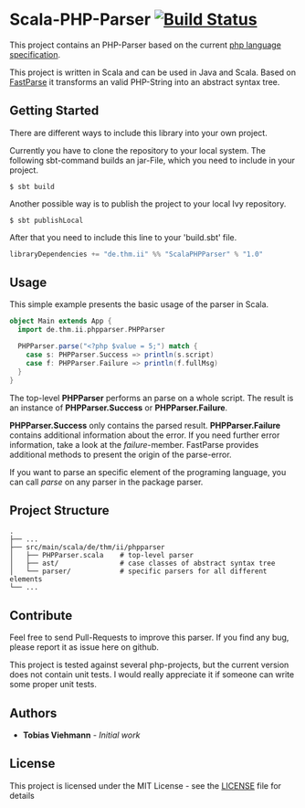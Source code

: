 # Scala-PHP-Parser [![Build Status](https://travis-ci.org/icampus/Scala-PHP-Parser.svg?branch=master)](https://travis-ci.org/icampus/Scala-PHP-Parser)
This project contains an PHP-Parser based on the current [php language specification](https://github.com/php/php-langspec).

This project is written in Scala and can be used in Java and Scala. Based on [FastParse](https://github.com/lihaoyi/fastparse) it transforms an valid PHP-String into an abstract syntax tree.

## Getting Started

There are different ways to include this library into your own project.

Currently you have to clone the repository to your local system. The following sbt-command builds an jar-File, which you need to include in your project.

```console
$ sbt build
```

Another possible way is to publish the project to your local Ivy repository.
```console
$ sbt publishLocal
```

After that you need to include this line to your 'build.sbt' file.

```scala
libraryDependencies += "de.thm.ii" %% "ScalaPHPParser" % "1.0"
```

## Usage

This simple example presents the basic usage of the parser in Scala.

```scala
object Main extends App {
  import de.thm.ii.phpparser.PHPParser

  PHPParser.parse("<?php $value = 5;") match {
    case s: PHPParser.Success => println(s.script)
    case f: PHPParser.Failure => println(f.fullMsg)
  }
}
```

The top-level __PHPParser__ performs an parse on a whole script. The result is an instance of __PHPParser.Success__ or __PHPParser.Failure__. 

__PHPParser.Success__ only contains the parsed result. __PHPParser.Failure__ contains additional information about the error. If you need further error information, take a look at the _failure_-member. FastParse provides additional methods to present the origin of the parse-error. 

If you want to parse an specific element of the programing language, you can call _parse_ on any parser in the package parser. 

## Project Structure

```
.
├── ...
├── src/main/scala/de/thm/ii/phpparser
│   ├── PHPParser.scala    # top-level parser
│   ├── ast/               # case classes of abstract syntax tree
│   └── parser/            # specific parsers for all different elements
└── ...
```

## Contribute

Feel free to send Pull-Requests to improve this parser. If you find any bug, please report it as issue here on github. 

This project is tested against several php-projects, but the current version does not contain unit tests. I would really appreciate it if someone can write some proper unit tests. 

## Authors

* **Tobias Viehmann** - *Initial work*


## License

This project is licensed under the MIT License - see the [LICENSE](LICENSE) file for details

